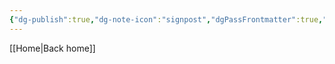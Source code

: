```yaml
---
{"dg-publish":true,"dg-note-icon":"signpost","dgPassFrontmatter":true,"noteIcon":"signpost","permalink":"/09-status-notes/fontainhas/","created":"2025-10-17T22:56:18.012+01:00","updated":"2025-10-25T17:05:26.660+01:00"}
---
```


[[Home\|Back home]]